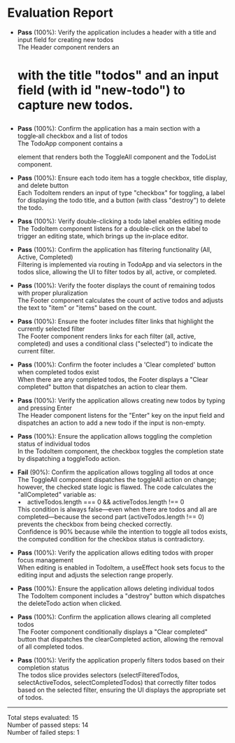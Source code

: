 # Evaluation Report

- **Pass** (100%): Verify the application includes a header with a title and input field for creating new todos  
  The Header component renders an <h1> with the title "todos" and an input field (with id "new-todo") to capture new todos.

- **Pass** (100%): Confirm the application has a main section with a toggle‑all checkbox and a list of todos  
  The TodoApp component contains a <main> element that renders both the ToggleAll component and the TodoList component.

- **Pass** (100%): Ensure each todo item has a toggle checkbox, title display, and delete button  
  Each TodoItem renders an input of type "checkbox" for toggling, a label for displaying the todo title, and a button (with class "destroy") to delete the todo.

- **Pass** (100%): Verify double-clicking a todo label enables editing mode  
  The TodoItem component listens for a double-click on the label to trigger an editing state, which brings up the in‑place editor.

- **Pass** (100%): Confirm the application has filtering functionality (All, Active, Completed)  
  Filtering is implemented via routing in TodoApp and via selectors in the todos slice, allowing the UI to filter todos by all, active, or completed.

- **Pass** (100%): Verify the footer displays the count of remaining todos with proper pluralization  
  The Footer component calculates the count of active todos and adjusts the text to "item" or "items" based on the count.

- **Pass** (100%): Ensure the footer includes filter links that highlight the currently selected filter  
  The Footer component renders links for each filter (all, active, completed) and uses a conditional class ("selected") to indicate the current filter.

- **Pass** (100%): Confirm the footer includes a 'Clear completed' button when completed todos exist  
  When there are any completed todos, the Footer displays a "Clear completed" button that dispatches an action to clear them.

- **Pass** (100%): Verify the application allows creating new todos by typing and pressing Enter  
  The Header component listens for the "Enter" key on the input field and dispatches an action to add a new todo if the input is non-empty.

- **Pass** (100%): Ensure the application allows toggling the completion status of individual todos  
  In the TodoItem component, the checkbox toggles the completion state by dispatching a toggleTodo action.

- **Fail** (90%): Confirm the application allows toggling all todos at once  
  The ToggleAll component dispatches the toggleAll action on change; however, the checked state logic is flawed. The code calculates the "allCompleted" variable as:  
  • activeTodos.length === 0 && activeTodos.length !== 0  
  This condition is always false—even when there are todos and all are completed—because the second part (activeTodos.length !== 0) prevents the checkbox from being checked correctly.  
  Confidence is 90% because while the intention to toggle all todos exists, the computed condition for the checkbox status is contradictory.

- **Pass** (100%): Verify the application allows editing todos with proper focus management  
  When editing is enabled in TodoItem, a useEffect hook sets focus to the editing input and adjusts the selection range properly.

- **Pass** (100%): Ensure the application allows deleting individual todos  
  The TodoItem component includes a "destroy" button which dispatches the deleteTodo action when clicked.

- **Pass** (100%): Confirm the application allows clearing all completed todos  
  The Footer component conditionally displays a "Clear completed" button that dispatches the clearCompleted action, allowing the removal of all completed todos.

- **Pass** (100%): Verify the application properly filters todos based on their completion status  
  The todos slice provides selectors (selectFilteredTodos, selectActiveTodos, selectCompletedTodos) that correctly filter todos based on the selected filter, ensuring the UI displays the appropriate set of todos.

---

Total steps evaluated: 15  
Number of passed steps: 14  
Number of failed steps: 1